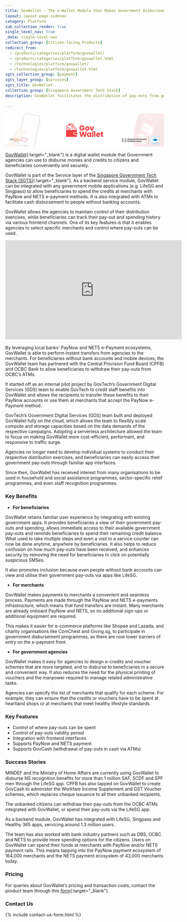 ```yaml
---
title: GovWallet – The e-Wallet Module that Makes Government Disbursements a Breeze
layout: layout-page-sidenav
category: Platform
sub_collection_render: true
single_level_nav: true
_data: single-level-nav
collection_group: [Citizen-facing Products]
redirect_from:
  - /products/categories/platform/govwallet/
  - /products/categories/platform/govwallet.html
  - /technologies/platform/govwallet/
  - /technologies/platform/govwallet.html
sgts_collection_group: [payment]
sgts_layer_group: [services]
sgts_title: GovWallet
collection_group: [Singapore Government Tech Stack]
description: GovWallet facilitates the distribution of pay-outs from government agencies to beneficiaries, conveniently and securely.

---
```


![GovWallet header banner for Singapore Government Developer Portal](/assets/img/GovWallet-NewHeaderBanner.png)

[GovWallet](https://www.wallet.gov.sg/){:target="_blank"} is a digital wallet module that Government agencies can use to disburse monies and credits to citizens and beneficiaries conveniently and securely.

GovWallet is part of the Service layer of the [Singapore Government Tech Stack (SGTS)](https://www.developer.tech.gov.sg/singapore-government-tech-stack/){:target="_blank"}. As a backend service module, GovWallet can be integrated with any government mobile applications (e.g. LifeSG and Singpass) to allow beneficiaries to spend the credits at merchants with PayNow and NETS e-payment methods. It is also integrated with ATMs to facilitate cash disbursement to people without banking accounts.

GovWallet allows the agencies to maintain control of their distribution exercises, while beneficiaries can track their pay-out and spending history via various frontend channels. One of its key features is that it enables agencies to select specific merchants and control where pay-outs can be used.

<iframe width="560" height="315" src="https://www.youtube.com/embed/wZTU7YibAVU" title="YouTube video player" frameborder="0" allow="accelerometer; autoplay; clipboard-write; encrypted-media; gyroscope; picture-in-picture" allowfullscreen></iframe>

By leveraging local banks’ PayNow and NETS e-Payment ecosystems, GovWallet is able to perform instant transfers from agencies to the merchants. For beneficiaries without bank accounts and mobile devices, the GovWallet team has partnered with the Central Provision Fund Board (CPFB) and OCBC Bank to allow beneficiaries to withdraw their pay-outs from OCBC’s ATMs.

It started off as an internal pilot project by GovTech’s Government Digital Services (GDS) team to enable GovTech to credit staff benefits into GovWallet and allows the recipients to transfer these benefits to their PayNow accounts or use them at merchants that accept the PayNow e-Payment method.

GovTech’s Government Digital Services (GDS) team built and deployed GovWallet fully on the cloud, which allows the team to flexibly scale compute and storage capacities based on the data demands of the respective campaigns. Adopting a serverless architecture allowed the team to focus on making GovWallet more cost-efficient, performant, and responsive to traffic surge.

Agencies no longer need to develop individual systems to conduct their respective distribution exercises, and beneficiaries can easily access their government pay-outs through familiar app interfaces.

Since then, GovWallet has received interest from many organisations to be used in household and social assistance programmes, sector-specific relief programmes, and even staff recognition programmes.

### Key Benefits

- **For beneficiaries**

GovWallet retains familiar user experience by integrating with existing government apps. It provides beneficiaries a view of their government pay-outs and spending, allows immediate access to their available government pay-outs and reminds beneficiaries to spend their remaining credit balance.
What used to take multiple steps and even a visit to a service counter can now be done anytime, anywhere by beneficiaries. It also helps to reduce confusion on how much pay-outs have been received, and enhances security by removing the need for beneficiaries to click on potentially suspicious SMSes.

It also promotes inclusion because even people without bank accounts can view and utilise their government pay-outs via apps like LifeSG.

- **For merchants**

GovWallet makes payments to merchants a convenient and seamless process.  Payments are made through the PayNow and NETS e-payments infrastructure, which means that fund transfers are instant. Many merchants are already onboard PayNow and NETS, so no additional sign-ups or additional equipment are required.

This makes it easier for e-commerce platforms like Shopee and Lazada, and charity organisations like ComChest and Giving.sg, to participate in government disbursement programmes, as there are now lower barriers of entry on the e-payment front.

- **For government agencies**

GovWallet makes it easy for agencies to design e-credits and voucher schemes that are more targeted, and to disburse to beneficiaries in a secure and convenient way. It also reduces the need for the physical printing of vouchers and the manpower required to manage related administrative tasks.

Agencies can specify the list of merchants that qualify for each scheme. For example, they can ensure that the credits or vouchers have to be spent at heartland shops or at merchants that meet healthy lifestyle standards.

### Key Features

- Control of where pay-outs can be spent
- Control of pay-outs validity period
- Integration with frontend interfaces
- Supports PayNow and NETS payment
- Supports GovCash (withdrawal of pay-outs in cash via ATMs)

### Success Stories

MINDEF and the Ministry of Home Affairs are currently using GovWallet to disburse NS recognition benefits for more than 1 million SAF, SCDF and SPF men through the LifeSG app. CPFB has also tapped on GovWallet to create GovCash to administer the Workfare Income Supplement and GST Voucher schemes, which replaces cheque issuance to all their unbanked recipients. 

The unbanked citizens can withdraw their pay-outs from the OCBC ATMs integrated with GovWallet, or spend their pay-outs via the LifeSG app.

As a backend module, GovWallet has integrated with LifeSG, Singpass and Healthy 365 apps, servicing around 1.3 million users.

The team has also worked with bank industry partners such as DBS, OCBC and NETS to provide more spending options for the citizens. Users on GovWallet can spend their funds at merchants with PayNow and/or NETS payment rails. This means tapping into the PayNow payment ecosystem of 164,000 merchants and the NETS payment ecosystem of 43,000 merchants today.

### Pricing

For queries about GovWallet’s pricing and transaction costs, contact the product team through this [form](https://form.gov.sg/62280856ba91100012050933){:target="_blank"}.

### Contact Us

{% include contact-us-form.html %}
